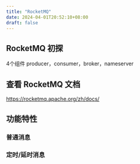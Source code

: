 ```yaml
---
title: "RocketMQ"
date: 2024-04-01T20:52:10+08:00
draft: false
---
```


## RocketMQ 初探
4个组件 producer，consumer，broker，nameserver

## 查看 RocketMQ 文档
https://rocketmq.apache.org/zh/docs/

## 功能特性

### 普通消息

### 定时/延时消息